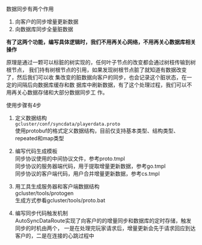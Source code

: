 数据同步有两个作用  
1. 向客户的同步增量更新数据
2. 向数据库同步全量脏数据  

**有了这两个功能，编写具体逻辑时，我们不用再关心网络，不用再关心数据库相关操作**  

原理是通过一颗可以标脏的树实现的，任何叶子节点的改变都会通过树枝传输到树根节点，
我们持有树根节点的引用，如果发现树根节点脏了就知道有数据改变了，然后我们可以收
集改变的脏数据向客户的同步，也会记录这个脏状态，在一定的间隔后向数据库缓存和数
据库中刷新数据，有了这个处理过程，我们可以不用再关心数据存储和大部分数据同步工
作。

使用步骤有4步
1. 定义数据结构  
`gcluster/conf/syncdata/playerdata.proto`    
使用protobuf的格式定义数据结构，目前仅支持基本类型、结构类型、repeated和map类型  

2. 编写代码生成模板  
同步协议使用的中间协议文件，参考proto.tmpl  
同步协议的服务器端代码，用于提取增量更新数据，参考go.tmpl  
同步协议的客户端代码，用户合并增量更新数据，参考cs.tmpl  

3. 用工具生成服务器和客户端数据结构  
gcluster/tools/protogen  
生成方式参看gcluster/tools/proto.bat  

4. 编写同步代码触发机制  
AutoSyncDataRoute实现了向客户的的增量同步和数据库的定时存储，触发同步的时机由两个，
一是在处理完玩家请求后，增量更新会先于请求回应到达客户的，二是在连接的心跳过程中